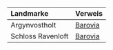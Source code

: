 | Landmarke | Verweis |
|:------------|:-----------------|
| Argynvostholt | [Barovia](https://lolindhir.github.io/PnP/campaigns/strahd/locations/barovia) |
| Schloss Ravenloft | [Barovia](https://lolindhir.github.io/PnP/campaigns/strahd/locations/barovia) |
